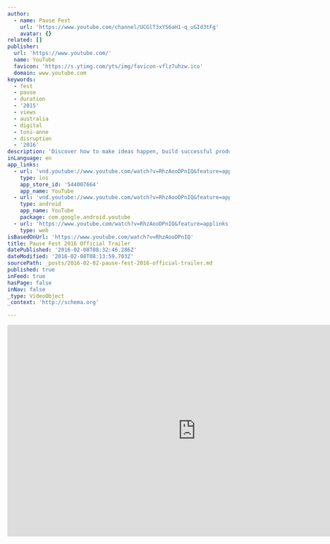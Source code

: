 ```yaml
---
author:
  - name: Pause Fest
    url: 'https://www.youtube.com/channel/UCGlT3xYS6aH1-q_uGId3tFg'
    avatar: {}
related: []
publisher:
  url: 'https://www.youtube.com/'
  name: YouTube
  favicon: 'https://s.ytimg.com/yts/img/favicon-vflz7uhzw.ico'
  domain: www.youtube.com
keywords:
  - fest
  - pause
  - duration
  - '2015'
  - views
  - australia
  - digital
  - toni-anne
  - disruption
  - '2016'
description: 'Discover how to make ideas happen, build successful products and master disruption at Pause 2016. Tickets Out Now - http://www.pause.melbourne Digital disruption has changed the way consumers behave and businesses operate. To truly understand what this means for you and your business, the conference program has been designed around the pillars of the startup - Creative, Tech, Business.'
inLanguage: en
app_links:
  - url: 'vnd.youtube://www.youtube.com/watch?v=RhzAooDPnIQ&feature=applinks'
    type: ios
    app_store_id: '544007664'
    app_name: YouTube
  - url: 'vnd.youtube://www.youtube.com/watch?v=RhzAooDPnIQ&feature=applinks'
    type: android
    app_name: YouTube
    package: com.google.android.youtube
  - url: 'https://www.youtube.com/watch?v=RhzAooDPnIQ&feature=applinks'
    type: web
isBasedOnUrl: 'https://www.youtube.com/watch?v=RhzAooDPnIQ'
title: Pause Fest 2016 Official Trailer
datePublished: '2016-02-08T08:32:46.286Z'
dateModified: '2016-02-08T08:13:59.703Z'
sourcePath: _posts/2016-02-02-pause-fest-2016-official-trailer.md
published: true
inFeed: true
hasPage: false
inNav: false
_type: VideoObject
_context: 'http://schema.org'

---
```

<iframe src="https://cdn.embedly.com/widgets/media.html?src=https%3A%2F%2Fwww.youtube.com%2Fembed%2FRhzAooDPnIQ%3Ffeature%3Doembed&amp;url=https%3A%2F%2Fwww.youtube.com%2Fwatch%3Fv%3DRhzAooDPnIQ&amp;image=https%3A%2F%2Fi.ytimg.com%2Fvi%2FRhzAooDPnIQ%2Fhqdefault.jpg&amp;key=b7d04c9b404c499eba89ee7072e1c4f7&amp;type=text%2Fhtml&amp;schema=youtube" width="854" height="480" scrolling="no" frameborder="0" allowfullscreen="allowfullscreen" style=""></iframe>